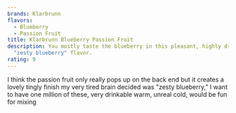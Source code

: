 ```yaml
---
brands: Klarbrunn
flavors:
  - Blueberry
  - Passion Fruit
title: Klarbrunn Blueberry Passion Fruit
description: You mostly taste the blueberry in this pleasant, highly drinkable
  "zesty blueberry" flavor.
rating: 9
---
```

I﻿ think the passion fruit only really pops up on the back end but it creates a lovely tingly finish my very tired brain decided was "zesty blueberry," I want to have one million of these, very drinkable warm, unreal cold, would be fun for mixing